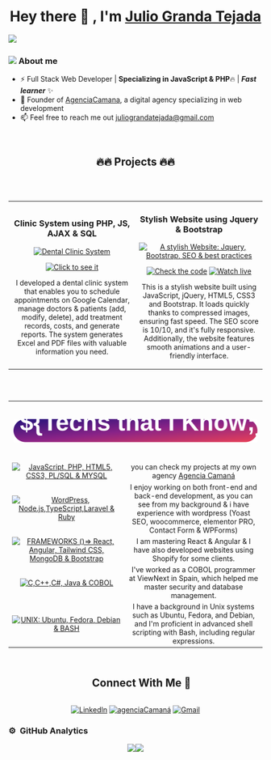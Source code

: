 <div align="center">
<h1 align="center">Hey there 👋 , I'm <a href="https://agenciacamana.com/">Julio Granda Tejada</a> </h1>
</div>
<a href="#"><img src="https://agenciacamana.com/jgt.png"></a>

### <picture><img src = "https://agenciacamana.com/about-me.gif" width = 50px></picture> **About me**

- ⚡ Full Stack Web Developer | **Specializing in JavaScript & PHP**🔥 | ***Fast learner*** ✨
- 🌱 Founder of <a href="https://agenciacamana.com/">AgenciaCamana</a>, a digital agency specializing in web development
- 📫 Feel free to reach me out juliograndatejada@gmail.com 
<br>


<div align="center">
  <h2 align="center">🔥🔥 Projects 🔥🔥</a> </h2>
</div>
<br><br>
  <table>
    <tr>
      <td width="50%"> <!-- PHP CLINIC -->
        <h3 align="center">Clinic System using PHP, JS, AJAX & SQL</h3>
        <div align="center">
          <a href="https://github.com/Chazon15/clinic" target="_blank"><img src="https://agenciacamana.com/clinic.jpg" width="400" alt="Dental Clinic System" title="PHP System using AJAX, jquery, bootstrap & MYSQL"/></a>
          <p>
            <a href="https://github.com/Chazon15/clinic" target="_blank">
              <img src="https://img.shields.io/badge/SEE IT-7523BD?style=for-the-badge&logo=github&logoColor=white" alt="Click to see it" title="check out the readme.md file & follow the instructions"/>
            </a>            
          </p>
          <p>
             I developed a dental clinic system that enables you to schedule appointments on Google Calendar, manage doctors & patients (add, modify, delete), add treatment records, costs, and generate reports. The system generates Excel and PDF files with valuable information you need.
          </p>
        </div>                                                                                        
      </td>
      <!-- GRAFIMAT -- STYLISH WEBSITE -->
      <td width="50%">
        <h3 align="center">Stylish Website using Jquery & Bootstrap</h3>
        <div align="center">
          <a href="https://github.com/Chazon15/grafimat" target="_blank"><img src="https://agenciacamana.com/jquery-web.jpg" width="400" title="A stylish Website: Jquery, Bootstrap, SEO & best practices"/></a>
          <p>
            <a href="https://github.com/Chazon15/grafimat" target="_blank"><img src="https://img.shields.io/badge/SEE IT-086B15?style=for-the-badge&logo=github&logoColor=white" title="Check the code"/></a>  
            <a href="https://chazon15.github.io/grafimat/" target="_blank"><img src="https://img.shields.io/badge/Live-09841A?style=for-the-badge" title="Watch live"/></a> 
          </p>
          <p>
             This is a stylish website built using JavaScript, jQuery, HTML5, CSS3 and Bootstrap. It loads quickly thanks to compressed images, ensuring fast speed. The SEO score is 10/10, and it's fully responsive. Additionally, the website features smooth animations and a user-friendly interface.
          </p>
        </div>                                                                                        
      </td>
    </tr>                                                          
  </table>     
  
  <br>
  <br>

<!-- Techs  Julio Granda Tejada -->
<div style="overflow: hidden;">
<table style="width: 100%; border-collapse: collapse; border: solid 0 !important; text-align: center; align-items: center;">
  
  <tr style="border: none;">
    <td colspan="3" style="border: none; padding: 10px; text-align: center; height: 100px; vertical-align: middle;">
        <a href="#"><img src="./1.svg" style="width: 100%; max-width: 100%; height: auto;" title="Technologies that i Know & I'm mastering atm"/></a>
    </td>
 </tr>
 
 <tr>
    <td colspan=2>
      <a href="#"><img src="https://skillicons.dev/icons?i=js,php,html,css,mysql" title="JavaScript, PHP, HTML5, CSS3, PL/SQL & MYSQL"/></a>
    </td>
     <td>
      you can check my projects at my own agency <a href="https://agenciacamana.com">Agencia Camaná</a>       
    </td>
</tr>

   <tr>
      <td colspan=2>
        <a href="#"><img src="https://skillicons.dev/icons?i=wordpress,nodejs,ts,laravel,ruby" title="WordPress, Node.js,TypeScript,Laravel & Ruby"/></a>
      </td>
       <td>
        I enjoy working on both front-end and back-end development, as you can see from my background & i have experience with wordpress (Yoast SEO, woocommerce, elementor PRO, Contact Form & WPForms)
      </td>
  </tr>
  
  <tr>
      <td colspan=2>
        <a href="#"><img src="https://skillicons.dev/icons?i=react,angular,tailwind,mongodb,bootstrap" title="FRAMEWORKS ()=> React, Angular, Tailwind CSS, MongoDB & Bootstrap"/> </a>
      </td>
       <td>
        I am mastering React & Angular & I have also developed websites using Shopify for some clients.
      </td>    
  </tr>

<tr>
      <td colspan=2>                   
        <a href="#"><img src="https://skillicons.dev/icons?i=c,cpp,cs,java,sqlite" title="C,C++,C#, Java & COBOL"/> </a>       
      </td>
       <td>
        I've worked as a COBOL programmer at ViewNext in Spain, which helped me master security and database management.  
      </td>
  </tr>

  <tr style="border: solid 0 !important">
      <td colspan=2 style="border: solid 0 !important; border-radio: 8 !important">                   
        <a href="#"><img src="https://skillicons.dev/icons?i=linux,ubuntu,debian,bash,regex" title="UNIX: Ubuntu, Fedora, Debian & BASH"/></a>       
      </td>
       <td>
        I have a background in Unix systems such as Ubuntu, Fedora, and Debian, and I'm proficient in advanced shell scripting with Bash, including regular expressions.
      </td>
  </tr>
  
</table>
</div>


<div id="user-content-toc">
  <ul align="center">
    <summary><h2 style="display: inline-block">Connect With Me 🤝</h2></summary>
  </ul>
</div>
<p align="center">
  <a href="https://www.linkedin.com/in/juliograndatejada" target="_blank"><img src="https://skillicons.dev/icons?i=linkedin" alt="LinkedIn"/></a>
  <a href="https://agenciacamana.com/contacto.html" target="_blank"><img src="https://skillicons.dev/icons?i=rocket" alt="agenciaCamaná"/></a>
  <a href="mailto:juliograndatejada@gmail.com" target="_blank"><img src="https://skillicons.dev/icons?i=gmail" alt="Gmail" /></a>
</p>  
</p>

<!-- GitHub Stats xd -->

### ⚙️ &nbsp;GitHub Analytics

<p align="center">
<a href="https://github.com/Chazon15"><img height="180em" src="https://github-readme-stats-eight-theta.vercel.app/api?username=Chazon15&show_icons=true&theme=algolia&include_all_commits=true&count_private=true"/><img height="180em" src="https://github-readme-stats-eight-theta.vercel.app/api/top-langs/?username=Chazon15&layout=compact&langs_count=8&theme=algolia"/></a>
</p>
